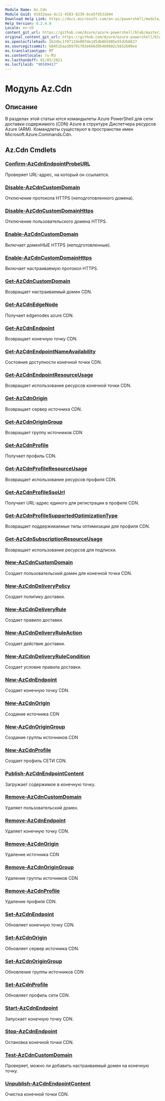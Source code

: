 ```yaml
---
Module Name: Az.Cdn
Module Guid: 91832aaa-dc11-4583-8239-bce5fd531604
Download Help Link: https://docs.microsoft.com/en-us/powershell/module/az.cdn
Help Version: 4.2.4.0
Locale: en-US
content_git_url: https://github.com/Azure/azure-powershell/blob/master/src/Cdn/Cdn/help/Az.Cdn.md
original_content_git_url: https://github.com/Azure/azure-powershell/blob/master/src/Cdn/Cdn/help/Az.Cdn.md
ms.openlocfilehash: 5b34bc1f0712de007de1d5db8b5985e55d2b6627
ms.sourcegitcommit: 68451baa389791703e666d95469602c5652609ee
ms.translationtype: MT
ms.contentlocale: ru-RU
ms.lasthandoff: 01/05/2021
ms.locfileid: "98509417"
---
```

# Модуль Az.Cdn
## Описание
В разделах этой статьи ются командылеты Azure PowerShell для сети доставки содержимого (CDN) Azure в структуре Диспетчера ресурсов Azure (ARM). Командлеты существуют в пространстве имен Microsoft.Azure.Commands.Cdn.

## Az.Cdn Cmdlets
### [Confirm-AzCdnEndpointProbeURL](Confirm-AzCdnEndpointProbeURL.md)
Проверяет URL-адрес, на который он ссылается.

### [Disable-AzCdnCustomDomain](Disable-AzCdnCustomDomain.md)
Отключение протокола HTTPS (неподготовленного домена).

### [Disable-AzCdnCustomDomainHttps](Disable-AzCdnCustomDomainHttps.md)
Отключение пользовательского домена HTTPS.

### [Enable-AzCdnCustomDomain](Enable-AzCdnCustomDomain.md)
Включает доменНЫЕ HTTPS (неподготовленные).

### [Enable-AzCdnCustomDomainHttps](Enable-AzCdnCustomDomainHttps.md)
Включает настраиваемую протокол HTTPS.

### [Get-AzCdnCustomDomain](Get-AzCdnCustomDomain.md)
Возвращает настраиваемый домен CDN.

### [Get-AzCdnEdgeNode](Get-AzCdnEdgeNode.md)
Получает edgenodes azure CDN.

### [Get-AzCdnEndpoint](Get-AzCdnEndpoint.md)
Возвращает конечную точку CDN.

### [Get-AzCdnEndpointNameAvailability](Get-AzCdnEndpointNameAvailability.md)
Состояние доступности конечной точки CDN.

### [Get-AzCdnEndpointResourceUsage](Get-AzCdnEndpointResourceUsage.md)
Возвращает использование ресурсов конечной точки CDN.

### [Get-AzCdnOrigin](Get-AzCdnOrigin.md)
Возвращает сервер источника CDN.

### [Get-AzCdnOriginGroup](Get-AzCdnOriginGroup.md)
Возвращает группу источников CDN

### [Get-AzCdnProfile](Get-AzCdnProfile.md)
Получает профиль CDN.

### [Get-AzCdnProfileResourceUsage](Get-AzCdnProfileResourceUsage.md)
Возвращает использование ресурсов профиля CDN.

### [Get-AzCdnProfileSsoUrl](Get-AzCdnProfileSsoUrl.md)
Получает URL-адрес единого для регистрации в профиле CDN.

### [Get-AzCdnProfileSupportedOptimizationType](Get-AzCdnProfileSupportedOptimizationType.md)
Возвращает поддерживаемые типы оптимизации для профиля CDN.

### [Get-AzCdnSubscriptionResourceUsage](Get-AzCdnSubscriptionResourceUsage.md)
Возвращает использование ресурсов для подписки.

### [New-AzCdnCustomDomain](New-AzCdnCustomDomain.md)
Создает пользовательский домен для конечной точки CDN.

### [New-AzCdnDeliveryPolicy](New-AzCdnDeliveryPolicy.md)
Создает политику доставки.

### [New-AzCdnDeliveryRule](New-AzCdnDeliveryRule.md)
Создает правило доставки.

### [New-AzCdnDeliveryRuleAction](New-AzCdnDeliveryRuleAction.md)
Создает действие доставки.

### [New-AzCdnDeliveryRuleCondition](New-AzCdnDeliveryRuleCondition.md)
Создает условие правила доставки.

### [New-AzCdnEndpoint](New-AzCdnEndpoint.md)
Создает конечную точку CDN.

### [New-AzCdnOrigin](New-AzCdnOrigin.md)
Создание источника CDN

### [New-AzCdnOriginGroup](New-AzCdnOriginGroup.md)
Создание группы источников CDN

### [New-AzCdnProfile](New-AzCdnProfile.md)
Создает профиль СЕТИ CDN.

### [Publish-AzCdnEndpointContent](Publish-AzCdnEndpointContent.md)
Загружает содержимое в конечную точку.

### [Remove-AzCdnCustomDomain](Remove-AzCdnCustomDomain.md)
Удаляет пользовательский домен.

### [Remove-AzCdnEndpoint](Remove-AzCdnEndpoint.md)
Удаляет конечную точку CDN.

### [Remove-AzCdnOrigin](Remove-AzCdnOrigin.md)
Удаление источника CDN

### [Remove-AzCdnOriginGroup](Remove-AzCdnOriginGroup.md)
Удаление группы источников CDN

### [Remove-AzCdnProfile](Remove-AzCdnProfile.md)
Удаление профиля CDN.

### [Set-AzCdnEndpoint](Set-AzCdnEndpoint.md)
Обновляет конечную точку CDN.

### [Set-AzCdnOrigin](Set-AzCdnOrigin.md)
Обновляет сервер источника CDN.

### [Set-AzCdnOriginGroup](Set-AzCdnOriginGroup.md)
Обновление группы источников CDN

### [Set-AzCdnProfile](Set-AzCdnProfile.md)
Обновляет профиль сети CDN.

### [Start-AzCdnEndpoint](Start-AzCdnEndpoint.md)
Запускает конечную точку CDN.

### [Stop-AzCdnEndpoint](Stop-AzCdnEndpoint.md)
Остановка конечной точки CDN.

### [Test-AzCdnCustomDomain](Test-AzCdnCustomDomain.md)
Проверяет, можно ли добавить настраиваемый домен на конечную точку.

### [Unpublish-AzCdnEndpointContent](Unpublish-AzCdnEndpointContent.md)
Очистка конечной точки CDN.


